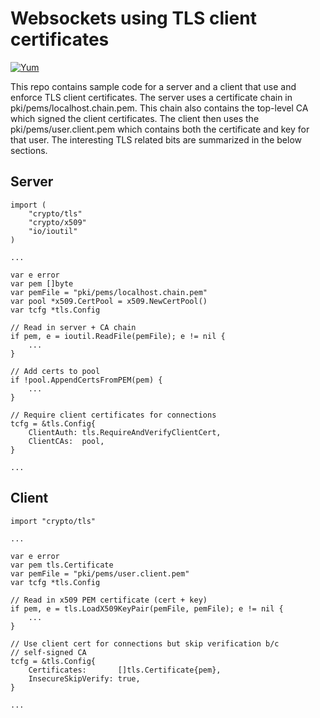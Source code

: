 # Websockets using TLS client certificates

[![Yum](https://img.shields.io/badge/-Buy%20me%20a%20cookie-blue?labelColor=grey&logo=cookiecutter&style=for-the-badge)](https://www.buymeacoffee.com/mjwhitta)

This repo contains sample code for a server and a client that use and
enforce TLS client certificates. The server uses a certificate chain
in pki/pems/localhost.chain.pem. This chain also contains the
top-level CA which signed the client certificates. The client then
uses the pki/pems/user.client.pem which contains both the certificate
and key for that user. The interesting TLS related bits are summarized
in the below sections.

## Server

```
import (
    "crypto/tls"
    "crypto/x509"
    "io/ioutil"
)

...

var e error
var pem []byte
var pemFile = "pki/pems/localhost.chain.pem"
var pool *x509.CertPool = x509.NewCertPool()
var tcfg *tls.Config

// Read in server + CA chain
if pem, e = ioutil.ReadFile(pemFile); e != nil {
    ...
}

// Add certs to pool
if !pool.AppendCertsFromPEM(pem) {
    ...
}

// Require client certificates for connections
tcfg = &tls.Config{
    ClientAuth: tls.RequireAndVerifyClientCert,
    ClientCAs:  pool,
}

...
```

## Client

```
import "crypto/tls"

...

var e error
var pem tls.Certificate
var pemFile = "pki/pems/user.client.pem"
var tcfg *tls.Config

// Read in x509 PEM certificate (cert + key)
if pem, e = tls.LoadX509KeyPair(pemFile, pemFile); e != nil {
    ...
}

// Use client cert for connections but skip verification b/c
// self-signed CA
tcfg = &tls.Config{
    Certificates:       []tls.Certificate{pem},
    InsecureSkipVerify: true,
}

...
```
